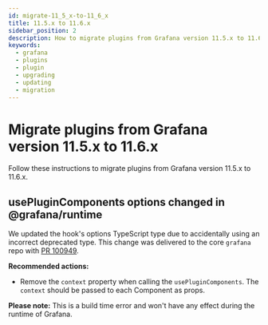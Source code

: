 ```yaml
---
id: migrate-11_5_x-to-11_6_x
title: 11.5.x to 11.6.x
sidebar_position: 2
description: How to migrate plugins from Grafana version 11.5.x to 11.6.x.
keywords:
  - grafana
  - plugins
  - plugin
  - upgrading
  - updating
  - migration
---
```


# Migrate plugins from Grafana version 11.5.x to 11.6.x

Follow these instructions to migrate plugins from Grafana version 11.5.x to 11.6.x.

## usePluginComponents options changed in @grafana/runtime

We updated the hook's options TypeScript type due to accidentally using an incorrect deprecated type. This change was delivered to the core `grafana` repo with [PR 100949](https://github.com/grafana/grafana/pull/100949).

**Recommended actions:**

- Remove the `context` property when calling the `usePluginComponents`. The `context` should be passed to each Component as props.

**Please note:**
This is a build time error and won't have any effect during the runtime of Grafana.
